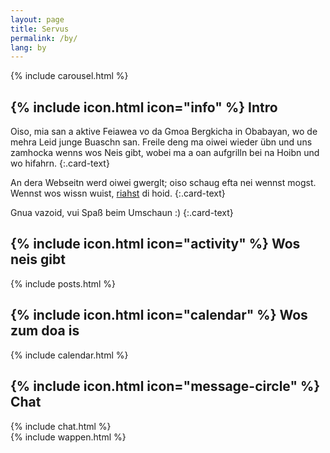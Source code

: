 ```yaml
---
layout: page
title: Servus
permalink: /by/
lang: by
---
```


<div class="row">
  <div class="col-md-6 col-lg-5">
    <div class="card">
{% include carousel.html %}
<div class="card-body" markdown="1">
<h2 class="card-title">{% include icon.html icon="info" %} Intro</h2>
Oiso, mia san a aktive Feiawea vo da Gmoa Bergkicha in Obabayan, wo de mehra Leid junge Buaschn san. Freile deng ma oiwei wieder übn und uns zamhocka wenns wos Neis gibt, wobei ma a oan aufgrilln bei na Hoibn und wo hifahrn.
{:.card-text}

An dera Webseitn werd oiwei gwerglt; oiso schaug efta nei wennst mogst. Wennst wos wissn wuist, [riahst](/by/kontakt/) di hoid.
{:.card-text}

Gnua vazoid, vui Spaß beim Umschaun :)
{:.card-text}
</div>
    </div>
  </div><!-- col-md-6 col-lg-5 -->
  <div class="col-md-6 col-lg-7">
    <div class="card h-100">
      <div class="card-body">
        <h2 class="card-title">{% include icon.html icon="activity" %} Wos neis gibt
        </h2>
{% include posts.html %}
      </div>
    </div>
  </div><!-- col-md-6 col-lg-7 -->
</div><!-- row -->
<div class="row top-buffer">
  <div class="col-lg-5">
    <div class="card">
      <div class="card-body">
        <h2 class="card-title">{% include icon.html icon="calendar" %} Wos zum doa is
        </h2>
{% include calendar.html %}
      </div>
    </div>
  </div><!-- col-lg-5 -->
  <div class="col-lg-7 d-flex">
    <div class="card">          
      <div class="card-body">
        <h2 class="card-title">{% include icon.html icon="message-circle" %} Chat
        </h2>
{% include chat.html %}
      </div>
    </div>
  </div><!-- col-lg-7 -->
</div><!-- row -->
{% include wappen.html %}